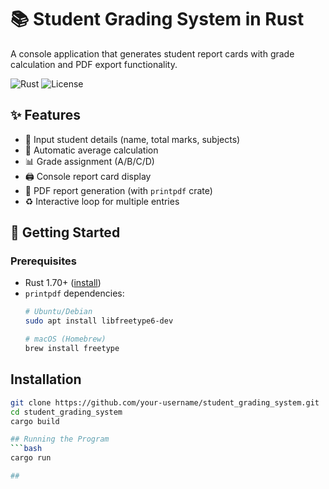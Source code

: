 # 📚 Student Grading System in Rust

A console application that generates student report cards with grade calculation and PDF export functionality.

![Rust](https://img.shields.io/badge/Rust-1.70+-orange?logo=rust)
![License](https://img.shields.io/badge/License-MIT-blue)

## ✨ Features

- 📝 Input student details (name, total marks, subjects)
- 🧮 Automatic average calculation
- 📊 Grade assignment (A/B/C/D)
- 🖨️ Console report card display
- 📄 PDF report generation (with `printpdf` crate)
- ♻️ Interactive loop for multiple entries

## 🚀 Getting Started

### Prerequisites
- Rust 1.70+ ([install](https://www.rust-lang.org/tools/install))
- `printpdf` dependencies:
  ```bash
  # Ubuntu/Debian
  sudo apt install libfreetype6-dev
  
  # macOS (Homebrew)
  brew install freetype

## Installation
```bash
git clone https://github.com/your-username/student_grading_system.git
cd student_grading_system
cargo build

## Running the Program
```bash
cargo run

## 
